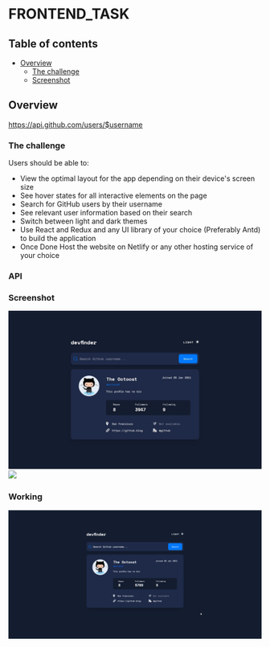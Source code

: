 # FRONTEND_TASK

## Table of contents

- [Overview](#overview)
  - [The challenge](#the-challenge)
  - [Screenshot](#screenshot)

## Overview
https://api.github.com/users/$username

### The challenge

Users should be able to:

- View the optimal layout for the app depending on their device's screen size
- See hover states for all interactive elements on the page
- Search for GitHub users by their username
- See relevant user information based on their search
- Switch between light and dark themes
- Use React and Redux and any UI library of your choice (Preferably Antd) to build the application 
- Once Done Host the website on Netlify or any other hosting service of your choice

### API


### Screenshot

![](./screenshot.jpg)
![](./screenshot1.jpg)


### Working
![](./working.gif)
